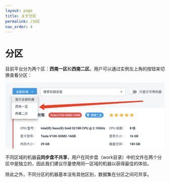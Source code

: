```yaml
---
layout: page
title: 关于分区
permalink: /分区
nav_order: 4
---
```


# 分区

目前平台分为两个区：**西南一区**和**西南二区**。用户可以通过实例左上角的按钮来切换查看分区：

![](/asset/fenqu.png)

不同区域的机器**云同步盘不共享**，用户在同步盘（work目录）中的文件在两个分区中是独立的，因此我们建议尽量使用同一区域的机器以获得最佳的体验。

除此之外，不同分区的机器基本没有其他区别，数据集在分区之间可共享。
